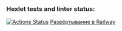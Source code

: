 ### Hexlet tests and linter status:
[![Actions Status](https://github.com/VovaTyan/java-project-73/workflows/hexlet-check/badge.svg)](https://github.com/VovaTyan/java-project-73/actions)
[Развёртывание в Railway](https://java-project-73-production-7828.up.railway.app)
